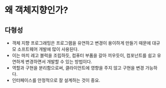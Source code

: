 # 왜 객체지향인가?
## 다형성
- 객체 지향 프로그래밍은 프로그램을 유연하고 변경이 용이하게 만들기 때문에 대규모 소프트웨어 개발에 많이 사용된다. 
- 이는 마치 레고 블럭을 조립하듯, 컴퓨터 부품을 갈아 끼우듯이, 컴포넌트를 쉽고 유연하게 변경하면서 개발할 수 있는 방법이다.
- 역할과 구현을 분리함으로써, 클라이언트에 영향을 주지 않고 구현을 변경 가능하다.
- 인터페이스를 안정적으로 잘 설계하는 것이 중요.